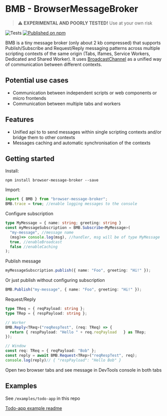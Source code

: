 # BMB - BrowserMessageBroker

> ⚠️ **EXPERIMENTAL AND POORLY TESTED!** Use at your own risk

![Tests](https://github.com/A-Maiorov/bmb/actions/workflows/test.yml/badge.svg)
[![Published on npm](https://img.shields.io/npm/v/browser-message-broker.svg?logo=npm)](https://www.npmjs.com/package/browser-message-broker)

BMB is a tiny message broker (only about 2 kb compressed) that supports Publish/Subscribe and Request/Reply messaging patterns across multiple scripting contexts of the same origin (Tabs, Ifames, Service Workers, Dedicated and Shared Worker). It uses [BroadcastChannel](https://developer.mozilla.org/en-US/docs/Web/API/BroadcastChannel#browser_compatibility) as a unified way of communication between different contexts.

## Potential use cases

- Communication between independent scripts or web components or micro frontends
- Communication between multiple tabs and workers

## Features

- Unified api to to send messages within single scripting contexts and/or bridge them to other contexts
- Messages caching and automatic synchronisation of the contexts

## Getting started

Install:

```console
npm install browser-message-broker --save
```

Import:

```js
import { BMB } from "browser-message-broker";
BMB.trace = true; //enable logging messages to the console
```

Configure subscription

```ts
type MyMessage = { name: string; greeting: string }
const myMessageSubscription = BMB.Subscribe<MyMessage>(
  "my-message", //message name
  (msg)=> console.log(msg), //handler, msg will be of type MyMessage
  true, //enableBroadcast
  false //enableCaching
);
```

Publish message

```ts
myMessageSubscription.publish({ name: "Foo", greeting: "Hi!" });
```

Or just publish without configuring subscription

```ts
BMB.Publish("my-message", { name: "Foo", greeting: "Hi!" });
```

Request/Reply

```ts
type TReq = { reqPayload: string };
type TRep = { respPayload: string };

// Worker
BMB.Reply<TReq>("reqRespTest", (req: TReq) => {
  return { respPayload: "Hello " + req.reqPayload   } as TRep;
});

// Window
const req: TReq = { reqPayload: "Bob" };
const reply = await BMB.Request<TRep>("reqRespTest", req);
console.log(reply)// { "respPayload": "Hello Bob" }
```

Open two browser tabs and see message in DevTools console in both tabs

## Examples

See `/examples/todo-app` in this repo

[Todo-app example readme](/examples/todo-app/readme.md)
